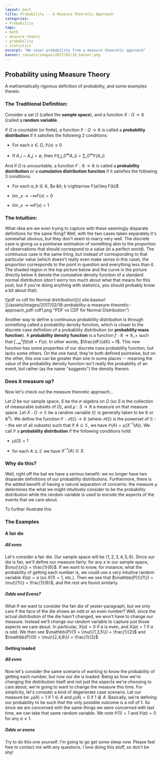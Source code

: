 ```yaml
---
layout: post
title: Probability -- A Measure Theoretic Approach
categories:
- Probability
tags:
- math
- measure theory
- probability
- statistics
excerpt: "We cover probability from a measure theoretic approach"
banner: /assets/images/2017/02/18_banner.png
---
```


## Probability using Measure Theory

A mathematically rigorous definition of probability, and some examples therein.

<!-- more -->

### The Traditional Definition:


Consider a set $\Omega$ (called the **sample space**), and a function $X:\Omega\rightarrow\mathbb{R}$ (called a **random variable**.


If $\Omega$ is countable (or finite), a function $\mathbb{P}:\Omega\rightarrow\mathbb{R}$ is called a **probability distribution**
 if it satisfies the following 2 conditions:


- For each $x \in \Omega$, $\mathbb{P}(x) \geq 0$

- If $A\_i\cap A\_j = \emptyset$, then $\mathbb{P}(\bigcup\limits\_0^\infty A\_i) = \sum\limits\_0^\infty\mathbb{P}(A\_i)$




And if $\Omega$ is uncountable, a function $F:\mathbb{R}\rightarrow\mathbb{R}$ is called a **probability distribution** or a **cumulative distribution function** if it satisfies the following 3 conditions:


- For each $a,b\in\mathbb{R}$, $a &lt; b \rightarrow F(a)\leq F(b)$

- $\lim\limits\_{x\to -\infty}F(x) = 0$

- $\lim\limits\_{x\to\infty}F(x) = 1$



### The Intuition:


What idea are we even trying to capture with these seemingly disparate definitions for the same thing? Well, with the two cases taken separately it&#039;s somewhat obvious, but they don&#039;t seem to marry very well. The discrete case is giving us a pointwise estimation of something akin to the proportion of observations that should correspond to a value (in a perfect world). The continuous case is the same thing, but instead of corresponding to that particular value (which doesn&#039;t really even make sense in this case), the proportion corresponds to the point in question and everything less than it. The shaded region in the top picture below and the curve in the picture directly below it denote the cumulative density function of a standard normal distribution (don&#039;t worry too much about what that means for this post, but if you&#039;re doing anything with statistics, you should probably know a bit about that).


![pdf vs cdf for Normal distribution]({{ site.baseurl }}/assets/images/2017/02/18-probability-a-measure-theoretic-approach_pdf-cdf1.png "PDF vs CDF for Normal Distribution")


Another way to define a continuous probability distribution is through something called a probability density function, which is closer to the discrete case definition of a probability distribution (or **probability mass function**). A **probability density function** is a function $f:\mathbb{R}\rightarrow\mathbb{R}\_+$ such that $\int_{-\infty}^xf(t)dt = F(x)$. In other words, $\frac{dF}{dX} = f$. This new function has some properties of our discrete case probability function, but lacks some others. On the one hand, they're both defined pointwise, but on the other, this one can be greater than one in some places -- meaning the value of the probability density function isn't really the probability of an event, but rather (as the name "suggests") the density therein.

### Does it measure up?


Now let's check out the measure theoretic approach...


Let $\Omega$ be our sample space, $S$ be the $\sigma$-algebra on $\Omega$ (so $S$ is the collection of measurable subsets of $\Omega$), and $\mu:S\to\mathbb{R}$ a measure on that measure space. Let $X:\Omega\rightarrow\mathbb{E}$ be a random variable ($\mathbb{E}$ is generally taken to be $\mathbb{R}$ or $\mathbb{R}^n$). We define the function $\mathbb{P}:\mathcal{P}(\mathbb{E})\rightarrow\mathbb{R}$ (where $\mathcal{P}(\mathbb{E})$ is the powerset of $\mathbb{E}$ -- the set of all subsets) such that if $A\subseteq\mathbb{E}$, we have $\mathbb{P}(A)=\mu(X^{-1}(A))$. We call $\mathbb{P}$ a **probability distribution**
 if the following conditions hold:


- $\mu(\Omega) = 1$

- for each $A\subseteq\mathbb{E}$ we have $X^{-1}(A)\in S$.



### Why do this?


Well, right off the bat we have a serious benefit: we no longer have two disparate definitions of our probability distributions. Furthermore, there is the added benefit of having a natural separation of concerns: the measure $\mu$ determines the what we might intuitively consider to be the probability distribution while the random variable is used to encode the aspects of the events that we care about.


To further illustrate this

### The Examples

#### A fair die

##### All even


Let's consider a fair die. Our sample space will be $\{1,2,3,4,5,6\}$. Since our die is fair, we'll define our measure fairly: for any $x$ in our sample space, $\mu(\{x\}) = \frac{1}{6}$. If we want to know, for instance, what the probability of getting each number is, we could use a very intuitive random variable $X(a) = a$ (so $X(1)=1$, etc.). Then we see that $\mathbb{P}(\{1\}) = \mu(\{1\}) = \frac{1}{6}$, and the rest are found similarly.

##### Odds and Evens?


What if we want to consider the fair die of yester-paragraph, but we only care if the face of the die shows an odd or an even number? Well, since the actual distribution of the die hasn't changed, we won't have to change our measure. Instead we'll change our random variable to capture just those aspects we care about. In particular, $X(a) = 0$ if $a$ is even, and $X(a) = 1$ if $a$ is odd. We then see $\mathbb{P}(1) = \mu(\{1,3,5\}) = \frac{1}{2}$ and $\mathbb{P}(0) = \mu(\{2,4,6\}) = \frac{1}{2}$

#### Getting loaded

##### All even


Now let's consider the same scenario of wanting to know the probability of getting each number, but now our die is loaded. Being as how we're changing the distribution itself and not just the aspects we're choosing to care about, we're going to want to change the measure this time. For simplicity, let's consider a kind of degenerate case scenario. Let our measure be: $\mu(A) = 1$ if $1\in A$ and $\mu(A)=0$ if $1\notin A$. Basically, we're defining our probability to be such that the only possible outcome is a roll of 1. So since we are concerned with the same things we were concerned with last time, we can take that same random variable. We note $\mathbb{P}(1) = 1$ and $\mathbb{P}(a) = 0$ for any $a \neq 1$.

##### Odds or evens


Try to do this one yourself. I'm going to go get some sleep now. Please feel free to contact me with any questions. I love doing this stuff, so don't be shy!

